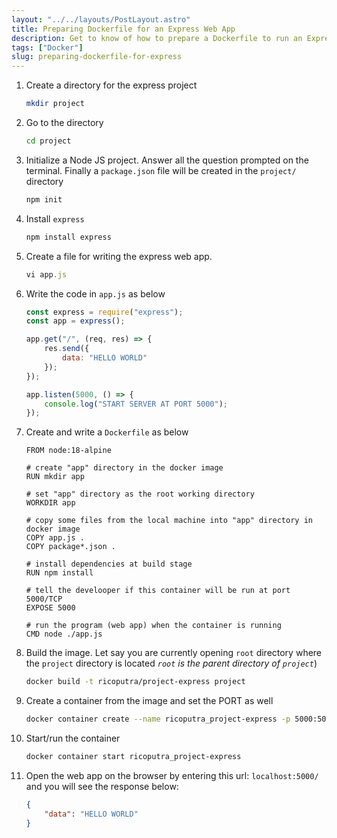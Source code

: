 ```yaml
---
layout: "../../layouts/PostLayout.astro"
title: Preparing Dockerfile for an Express Web App
description: Get to know of how to prepare a Dockerfile to run an Express web app.
tags: ["Docker"]
slug: preparing-dockerfile-for-express
---
```


1. Create a directory for the express project
    
    ```bash
    mkdir project
    ```
    
2. Go to the directory
    
    ```bash
    cd project
    ```
    
3. Initialize a Node JS project. Answer all the question prompted on the terminal. Finally a `package.json` file will be created in the `project/` directory
    
    ```bash
    npm init
    ```
    
4. Install `express`
    
    ```bash
    npm install express
    ```
    
5. Create a file for writing the express web app.
    
    ```jsx
    vi app.js
    ```
    
6. Write the code in `app.js` as below
    
    ```jsx
    const express = require("express");
    const app = express();
    
    app.get("/", (req, res) => {
    	res.send({
    		data: "HELLO WORLD"
    	});
    });
    
    app.listen(5000, () => {
    	console.log("START SERVER AT PORT 5000");
    });
    ```
    
7. Create and write a `Dockerfile` as below
    
    ```docker
    FROM node:18-alpine
    
    # create "app" directory in the docker image
    RUN mkdir app
    
    # set "app" directory as the root working directory
    WORKDIR app
    
    # copy some files from the local machine into "app" directory in docker image
    COPY app.js .
    COPY package*.json .
    
    # install dependencies at build stage
    RUN npm install
    
    # tell the develooper if this container will be run at port 5000/TCP
    EXPOSE 5000
    
    # run the program (web app) when the container is running
    CMD node ./app.js
    ```
    
8. Build the image. Let say you are currently opening `root` directory where the `project` directory is located *`root` is the parent directory of `project`*)
    
    ```bash
    docker build -t ricoputra/project-express project
    ```
    
9. Create a container from the image and set the PORT as well
    
    ```bash
    docker container create --name ricoputra_project-express -p 5000:5000  ricoputra/project-express
    ```
    
10. Start/run the container
    
    ```bash
    docker container start ricoputra_project-express
    ```
    
11. Open the web app on the browser by entering this url: `localhost:5000/` and you will see the response below:
    
    ```json
    {
    	"data": "HELLO WORLD"
    }
    ```